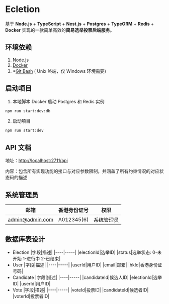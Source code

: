 # Ecletion
基于 **Node.js** + **TypeScript** + **Nest.js** + **Postgres** + **TypeORM** + **Redis** + **Docker** 实现的一款简单高效的**简易选举投票后端服务**。

## 环境依赖
1. [Node.js](https://nodejs.org/)
2. [Docker](https://www.docker.com/)
3. *[Git Bash](https://git-scm.com/) ( Unix 终端，仅 Windows 环境需要)

## 启动项目
1. 本地脚本 Docker 启动 Postgres 和 Redis 实例
``` bash
npm run start:dev:db
```

2. 启动项目
``` bash
npm run start:dev
```

## API 文档
地址：[http://localhost:2711/api](http://localhost:2711/api)

内容：包含所有实现功能的接口与对应参数限制，并涵盖了所有约束情况的对应状态码的描述

## 系统管理员
|邮箱|香港身份证号|权限|
|----|-----|-----|
|admin@admin.com|A012345(6)|系统管理员|

## 数据库表设计
* Election
  |字段|描述|
  |----|-----|
  |electionId|选举ID|
  |status|选举状态: 0-未开始 1-进行中 2-已结束|
* User
  |字段|描述|
  |----|-----|
  |userId|用户ID|
  |email|邮箱|
  |hkId|香港身份证号码|
* Candidate
  |字段|描述|
  |----|-----|
  |candidateId|候选人ID|
  |electionId|选举ID|
  |userId|用户ID|
* Vote
  |字段|描述|
  |----|-----|
  |voteId|投票ID|
  |candidateId|候选者ID|
  |voterId|投票者ID|